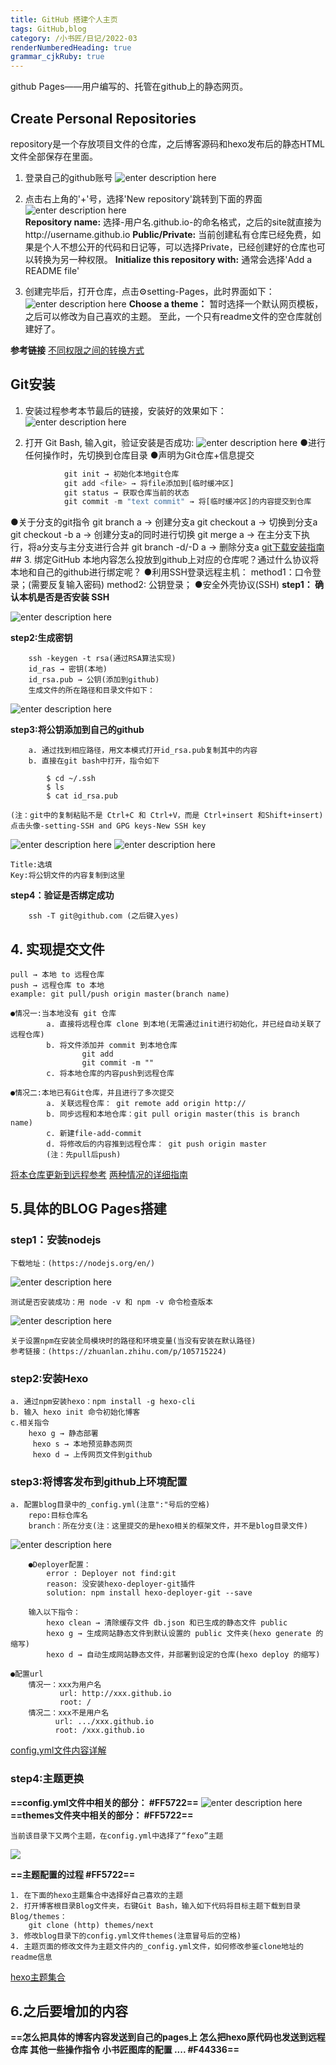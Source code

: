 ```yaml
---
title: GitHub 搭建个人主页
tags: GitHub,blog
category: /小书匠/日记/2022-03
renderNumberedHeading: true
grammar_cjkRuby: true
---
```




github Pages——用户编写的、托管在github上的静态网页。
## Create Personal Repositories
repository是一个存放项目文件的仓库，之后博客源码和hexo发布后的静态HTML文件全部保存在里面。

1. 登录自己的github账号
![enter description here](https://raw.githubusercontent.com/echolumj/blogImg/main/blog/1647518468944.png)
2. 点击右上角的'+'号，选择'New repository'跳转到下面的界面
![enter description here](https://raw.githubusercontent.com/echolumj/blogImg/main/blog/1647518514346.png)	
**Repository name:** 选择-用户名.github.io-的命名格式，之后的site就直接为http://username.github.io
**Public/Private:** 当前创建私有仓库已经免费，如果是个人不想公开的代码和日记等，可以选择Private，已经创建好的仓库也可以转换为另一种权限。
**Initialize this repository with:** 通常会选择'Add a README file'

3. 创建完毕后，打开仓库，点击⚙setting-Pages，此时界面如下：
![enter description here](https://raw.githubusercontent.com/echolumj/blogImg/main/blog/1647519433143.png)
**Choose a theme：** 暂时选择一个默认网页模板，之后可以修改为自己喜欢的主题。
至此，一个只有readme文件的空仓库就创建好了。

**参考链接** 
[不同权限之间的转换方式](https://www.cnblogs.com/05-hust/articles/13607712.html)

## Git安装
1. 安装过程参考本节最后的链接，安装好的效果如下：
![enter description here](https://raw.githubusercontent.com/echolumj/blogImg/main/blog/1647520903724.png)
	
2. 打开 Git Bash, 输入git，验证安装是否成功:
![enter description here](https://raw.githubusercontent.com/echolumj/blogImg/main/blog/1647520989806.png)
   ●进行任何操作时，先切换到仓库目录
   ●声明为Git仓库+信息提交
``` javascript
  			git init → 初始化本地git仓库
			git add <file> → 将file添加到[临时缓冲区]
			git status → 获取仓库当前的状态
			git commit -m "text commit" → 将[临时缓冲区]的内容提交到仓库
```


   ●关于分支的git指令
				git branch a → 创建分支a
				git checkout a → 切换到分支a
				git checkout -b a → 创建分支a的同时进行切换
				git merge a → 在主分支下执行，将a分支与主分支进行合并
				git branch -d/-D a → 删除分支a
		[git下载安装指南](https://zhuanlan.zhihu.com/p/103325381)
		## 3. 绑定GitHub
			本地内容怎么投放到github上对应的仓库呢？通过什么协议将本地和自己的github进行绑定呢？
			●利用SSH登录远程主机：
				method1：口令登录；(需要反复输入密码)
				method2: 公钥登录；
			●安全外壳协议(SSH)
		**step1： 确认本机是否是否安装 SSH**

![enter description here](https://github.com/echolumj/blogImg.git/小书匠/1646793273967.png)
	
**step2:生成密钥**

		ssh -keygen -t rsa(通过RSA算法实现)
		id_ras → 密钥(本地)
		id_rsa.pub → 公钥(添加到github)
		生成文件的所在路径和目录文件如下：
![enter description here](https://github.com/echolumj/blogImg.git/小书匠/1646793647947.png)

**step3:将公钥添加到自己的github**
	
		a. 通过找到相应路径，用文本模式打开id_rsa.pub复制其中的内容
		b. 直接在git bash中打开，指令如下
```
		$ cd ~/.ssh 
		$ ls
		$ cat id_rsa.pub
```
	(注：git中的复制粘贴不是 Ctrl+C 和 Ctrl+V，而是 Ctrl+insert 和Shift+insert)
	点击头像-setting-SSH and GPG keys-New SSH key
![enter description here](https://github.com/echolumj/blogImg.git/小书匠/1646794462009.png)
![enter description here](https://github.com/echolumj/blogImg.git/小书匠/1646794506564.png)

	Title:选填
	Key:将公钥文件的内容复制到这里
	
**step4：验证是否绑定成功**

		ssh -T git@github.com (之后键入yes)
		
## 4. 实现提交文件
	pull → 本地 to 远程仓库
	push → 远程仓库 to 本地
	example: git pull/push origin master(branch name)
	
	●情况一:当本地没有 git 仓库
			a. 直接将远程仓库 clone 到本地(无需通过init进行初始化，并已经自动关联了远程仓库)
			b. 将文件添加并 commit 到本地仓库
					git add
					git commit -m ""
			c. 将本地仓库的内容push到远程仓库
			
	●情况二:本地已有Git仓库，并且进行了多次提交
			a. 关联远程仓库： git remote add origin http://
			b. 同步远程和本地仓库：git pull origin master(this is branch name)
			c. 新建file-add-commit
			d. 将修改后的内容推到远程仓库： git push origin master
			(注：先pull后push)
[将本仓库更新到远程参考](https://zhuanlan.zhihu.com/p/265454741)
[两种情况的详细指南](https://zhuanlan.zhihu.com/p/103391101)			
	
## 5.具体的BLOG Pages搭建

### step1：安装nodejs
	下载地址：(https://nodejs.org/en/)
![enter description here](https://github.com/echolumj/blogImg.git/小书匠/1646802013452.png)
	
	测试是否安装成功：用 node -v 和 npm -v 命令检查版本
![enter description here](https://github.com/echolumj/blogImg.git/小书匠/1646802169727.png)
	
	关于设置npm在安装全局模块时的路径和环境变量(当没有安装在默认路径)
	参考链接：(https://zhuanlan.zhihu.com/p/105715224)
		

### step2:安装Hexo
	a. 通过npm安装hexo：npm install -g hexo-cli
	b. 输入 hexo init 命令初始化博客
	c.相关指令 
		hexo g → 静态部署
	     hexo s → 本地预览静态网页
		 hexo d → 上传网页文件到github
### step3:将博客发布到github上环境配置
	a. 配置blog目录中的_config.yml(注意":"号后的空格)
		repo:目标仓库名
		branch：所在分支(注：这里提交的是hexo相关的框架文件，并不是blog目录文件)
![enter description here](https://github.com/echolumj/blogImg.git/小书匠/1646803043590.png)

		●Deployer配置：
			error : Deployer not find:git
			reason: 没安装hexo-deployer-git插件
			solution: npm install hexo-deployer-git --save
			
		输入以下指令：
			hexo clean → 清除缓存文件 db.json 和已生成的静态文件 public
			hexo g → 生成网站静态文件到默认设置的 public 文件夹(hexo generate 的缩写)
			hexo d → 自动生成网站静态文件，并部署到设定的仓库(hexo deploy 的缩写)

	●配置url
		情况一：xxx为用户名
		       url: http://xxx.github.io
			   root: /
	    情况二：xxx不是用户名
			  url: .../xxx.github.io
			  root: /xxx.github.io
[config.yml文件内容详解](https://zhuanlan.zhihu.com/p/127786638)

### step4:主题更换
**==config.yml文件中相关的部分： #FF5722==**
![enter description here](https://github.com/echolumj/blogImg.git/小书匠/1646804088843.png)
**==themes文件夹中相关的部分： #FF5722==**
	
	当前该目录下又两个主题，在config.yml中选择了“fexo”主题
![](https://github.com/echolumj/blogImg.git/小书匠/1646804215199.png)

**==主题配置的过程 #FF5722==**

	1. 在下面的hexo主题集合中选择好自己喜欢的主题
	2. 打开博客根目录Blog文件夹，右键Git Bash，输入如下代码将目标主题下载到目录Blog/themes：
		git clone (http) themes/next
	3. 修改blog目录下的config.yml文件themes(注意冒号后的空格)
	4. 主题页面的修改文件为主题文件内的_config.yml文件，如何修改参鉴clone地址的readme信息
[hexo主题集合](https://github.com/FoxerLee/awesome-hexo-themes)



## 6.之后要增加的内容
**==怎么把具体的博客内容发送到自己的pages上
怎么把hexo原代码也发送到远程仓库
其他一些操作指令
小书匠图库的配置
.... #F44336==**